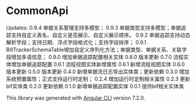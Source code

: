 # CommonApi

Updates:
0.9.4 单据关系管理支持多模型；
0.9.3 单据类型支持多模型；单据追踪支持自定义表名、自定义是否展示、自定义展示顺序。
0.9.2 单据追踪支持动态解析字段；支持日期、浮点字段格式化；支持字段排序；
0.9.1 BillTrackerSchemaTable增加自定义序列化方法；单据类型、单据关系、关联字段增加多语信息；
0.9.0 增加单据追踪配置相关实体
0.8.0 版本更新
0.7.0 流程实体增加单据追踪配置
0.6.1 流程视图实体新增属性
0.6.1 新增流程视图实体
0.6.0 版本更新
0.5.0 版本更新
0.4.0 新增单据流日志导出实体类；更新依赖
0.3.0 增加系统预置属性；正式支持运行时定制；
0.2.4 增加运行时定制相关属性
0.2.3 更新bif实体类
0.2.0 更新依赖
0.1.0 新增单据追踪配置实体
0.0.1 提供bif相关实体类

This library was generated with [Angular CLI](https://github.com/angular/angular-cli) version 7.2.0.